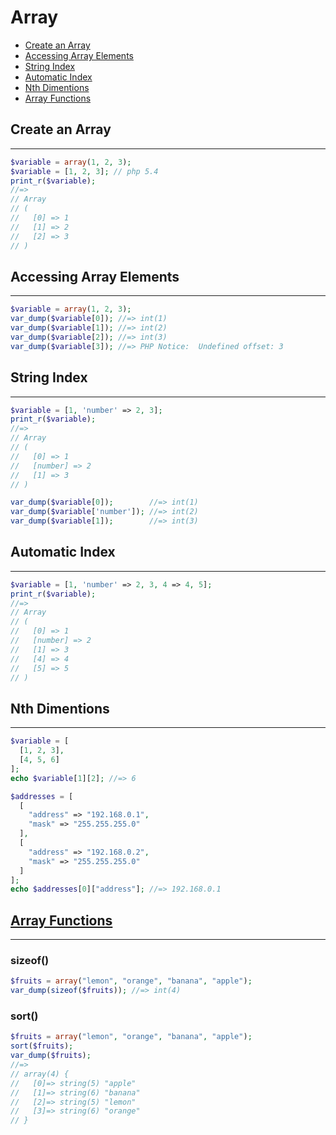 # Array

- [Create an Array](#create-an-array)
- [Accessing Array Elements](#accessing-array-elements)
- [String Index](#string-index)
- [Automatic Index](#automatic-index)
- [Nth Dimentions](#nth-dimentions)
- [Array Functions](#array-functions)
  

## Create an Array
---
```php
$variable = array(1, 2, 3);
$variable = [1, 2, 3]; // php 5.4
print_r($variable);
//=>
// Array
// (
//   [0] => 1
//   [1] => 2
//   [2] => 3
// )
```

## Accessing Array Elements
---

```php
$variable = array(1, 2, 3);
var_dump($variable[0]); //=> int(1)
var_dump($variable[1]); //=> int(2)
var_dump($variable[2]); //=> int(3)
var_dump($variable[3]); //=> PHP Notice:  Undefined offset: 3
```

## String Index
---

```php
$variable = [1, 'number' => 2, 3];
print_r($variable);
//=>
// Array
// (
//   [0] => 1
//   [number] => 2
//   [1] => 3
// )

var_dump($variable[0]);        //=> int(1)
var_dump($variable['number']); //=> int(2)
var_dump($variable[1]);        //=> int(3)
```

## Automatic Index
---

```php
$variable = [1, 'number' => 2, 3, 4 => 4, 5];
print_r($variable);
//=>
// Array
// (
//   [0] => 1
//   [number] => 2
//   [1] => 3
//   [4] => 4
//   [5] => 5
// )
```

## Nth Dimentions
---

```php
$variable = [
  [1, 2, 3],
  [4, 5, 6]
];
echo $variable[1][2]; //=> 6
```

```php
$addresses = [
  [
    "address" => "192.168.0.1",
    "mask" => "255.255.255.0"
  ],
  [
    "address" => "192.168.0.2",
    "mask" => "255.255.255.0"
  ]
];
echo $addresses[0]["address"]; //=> 192.168.0.1
```

## [Array Functions](http://php.net/manual/en/book.array.php)
---

### sizeof()

```php
$fruits = array("lemon", "orange", "banana", "apple");
var_dump(sizeof($fruits)); //=> int(4)
```

### sort()

```php
$fruits = array("lemon", "orange", "banana", "apple");
sort($fruits);
var_dump($fruits);
//=>
// array(4) {
//   [0]=> string(5) "apple"
//   [1]=> string(6) "banana"
//   [2]=> string(5) "lemon"
//   [3]=> string(6) "orange"
// }
```

<!-- TODO https://medium.com/@brenodouglas/conhecendo-um-pouco-das-fun%C3%A7%C3%B5es-de-array-filter-map-e-reduce-com-php-cd02f6d51857#.ea71a973t
// array_filter(), array_map(), array_reduce(), array_walk(), foreach
function selectAddress($address){
  return $address["address"];
}
print_r(array_map("selectAddress", $arrayAddress)); 
-->